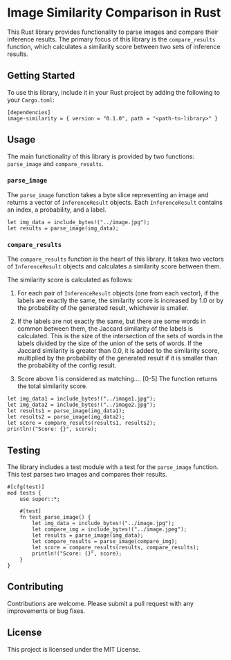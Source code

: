 # Image Similarity Comparison in Rust

This Rust library provides functionality to parse images and compare their inference results. The primary focus of this library is the `compare_results` function, which calculates a similarity score between two sets of inference results.

## Getting Started

To use this library, include it in your Rust project by adding the following to your `Cargo.toml`:

```
[dependencies]
image-similarity = { version = "0.1.0", path = "<path-to-library>" }
```

## Usage

The main functionality of this library is provided by two functions: `parse_image` and `compare_results`.

### `parse_image`

The `parse_image` function takes a byte slice representing an image and returns a vector of `InferenceResult` objects. Each `InferenceResult` contains an index, a probability, and a label.

```
let img_data = include_bytes!("../image.jpg");
let results = parse_image(img_data);
```

### `compare_results`

The `compare_results` function is the heart of this library. It takes two vectors of `InferenceResult` objects and calculates a similarity score between them.

The similarity score is calculated as follows:

1. For each pair of `InferenceResult` objects (one from each vector), if the labels are exactly the same, the similarity score is increased by 1.0 or by the probability of the generated result, whichever is smaller.

2. If the labels are not exactly the same, but there are some words in common between them, the Jaccard similarity of the labels is calculated. This is the size of the intersection of the sets of words in the labels divided by the size of the union of the sets of words. If the Jaccard similarity is greater than 0.0, it is added to the similarity score, multiplied by the probability of the generated result if it is smaller than the probability of the config result.

3. Score above 1 is considered as matching.... [0-5]
The function returns the total similarity score.

```
let img_data1 = include_bytes!("../image1.jpg");
let img_data2 = include_bytes!("../image2.jpg");
let results1 = parse_image(img_data1);
let results2 = parse_image(img_data2);
let score = compare_results(results1, results2);
println!("Score: {}", score);
```

## Testing

The library includes a test module with a test for the `parse_image` function. This test parses two images and compares their results.

```
#[cfg(test)]
mod tests {
    use super::*;

    #[test]
    fn test_parse_image() {
        let img_data = include_bytes!("../image.jpg");
        let compare_img = include_bytes!("../image.jpeg");
        let results = parse_image(img_data);
        let compare_results = parse_image(compare_img);
        let score = compare_results(results, compare_results);
        println!("Score: {}", score);
    }
}
```

## Contributing

Contributions are welcome. Please submit a pull request with any improvements or bug fixes.

## License

This project is licensed under the MIT License.
